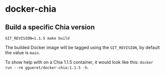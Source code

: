 # docker-chia

## Build a specific Chia version

```
GIT_REVISION=1.1.5 make build
```

The builded Docker image will be tagged using the `GIT_REVISION`, by default the value is `main`.

To show help with on a Chia 1.1.5 container, it would look like this: `docker run --rm ggueret/docker-chia:1.1.5 -h`.